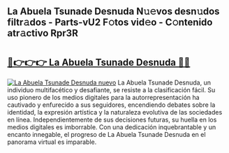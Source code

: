 ## La Abuela Tsunade Desnuda N𝚞𝚎vos desn𝚞dos filtr𝚊dos - Parts-vU2 F𝚘tos vid𝚎o - C𝚘ntenido atr𝚊ctivo Rpr3R

# <h2><a href="http://mb92v4.tromn.icu/?c=La+Abuela+Tsunade+Desnuda">🔗👉👉👉 La Abuela Tsunade Desnuda 🔗🔗</a></h2>

[![La Abuela Tsunade Desnuda nuevo](https://i.imgur.com/pEAQMta.gif)](http://mb92v4.tromn.icu/?c=La+Abuela+Tsunade+Desnuda)
La Abuela Tsunade Desnuda, un individuo multifacético y desafiante, se resiste a la clasificación fácil. Su uso pionero de los medios digitales para la autorrepresentación ha cautivado y enfurecido a sus seguidores, encendiendo debates sobre la identidad, la expresión artística y la naturaleza evolutiva de las sociedades en línea. Independientemente de sus decisiones futuras, su huella en los medios digitales es imborrable. Con una dedicación inquebrantable y un encanto innegable, el progreso de La Abuela Tsunade Desnuda en el panorama virtual es imparable.
